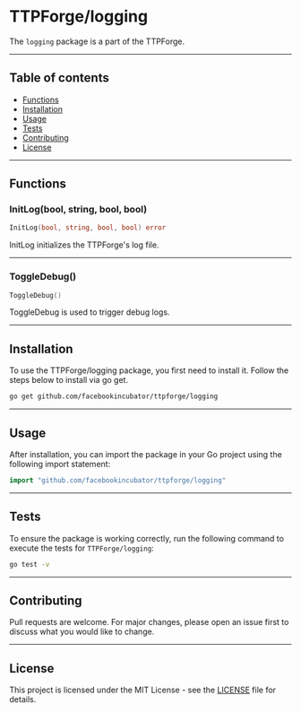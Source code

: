# TTPForge/logging

The `logging` package is a part of the TTPForge.

---

## Table of contents

- [Functions](#functions)
- [Installation](#installation)
- [Usage](#usage)
- [Tests](#tests)
- [Contributing](#contributing)
- [License](#license)

---

## Functions

### InitLog(bool, string, bool, bool)

```go
InitLog(bool, string, bool, bool) error
```

InitLog initializes the TTPForge's log file.

---

### ToggleDebug()

```go
ToggleDebug()
```

ToggleDebug is used to trigger debug logs.

---

## Installation

To use the TTPForge/logging package, you first need to install it.
Follow the steps below to install via go get.

```bash
go get github.com/facebookincubator/ttpforge/logging
```

---

## Usage

After installation, you can import the package in your Go project
using the following import statement:

```go
import "github.com/facebookincubator/ttpforge/logging"
```

---

## Tests

To ensure the package is working correctly, run the following
command to execute the tests for `TTPForge/logging`:

```bash
go test -v
```

---

## Contributing

Pull requests are welcome. For major changes,
please open an issue first to discuss what
you would like to change.

---

## License

This project is licensed under the MIT
License - see the [LICENSE](https://github.com/facebookincubator/TTPForge/blob/main/LICENSE)
file for details.
